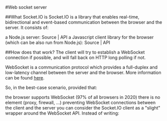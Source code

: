 #Web socket server 

##What Socket.IO is
Socket.IO is a library that enables real-time, bidirectional and event-based communication between the browser and the server. It consists of:

a Node.js server: Source | API
a Javascript client library for the browser (which can be also run from Node.js): Source | API

##How does that work?
The client will try to establish a WebSocket connection if possible, and will fall back on HTTP long polling if not.

WebSocket is a communication protocol which provides a full-duplex and low-latency channel between the server and the browser. More information can be found [here](https://en.wikipedia.org/wiki/WebSocket).

So, in the best-case scenario, provided that:

the browser supports WebSocket (97% of all browsers in 2020)
there is no element (proxy, firewall, ...) preventing WebSocket connections between the client and the server
you can consider the Socket.IO client as a "slight" wrapper around the WebSocket API. Instead of writing: